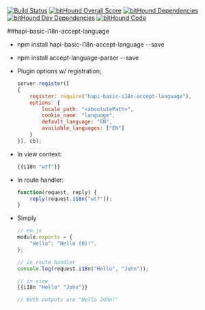 [![Build Status](https://travis-ci.org/visualjeff/hapi-basic-i18n.png)](https://travis-ci.org/visualjeff/hapi-basic-i18n)
[![bitHound Overall Score](https://www.bithound.io/github/visualjeff/hapi-basic-i18n/badges/score.svg)](https://www.bithound.io/github/visualjeff/hapi-basic-i18n)
[![bitHound Dependencies](https://www.bithound.io/github/visualjeff/hapi-basic-i18n/badges/dependencies.svg)](https://www.bithound.io/github/visualjeff/hapi-basic-i18n/master/dependencies/npm)
[![bitHound Dev Dependencies](https://www.bithound.io/github/visualjeff/hapi-basic-i18n/badges/devDependencies.svg)](https://www.bithound.io/github/visualjeff/hapi-basic-i18n/master/dependencies/npm)
[![bitHound Code](https://www.bithound.io/github/visualjeff/hapi-basic-i18n/badges/code.svg)](https://www.bithound.io/github/visualjeff/hapi-basic-i18n)

##hapi-basic-i18n-accept-language

* npm install hapi-basic-i18n-accept-language --save
* npm install accept-language-parser --save 

* Plugin options w/ registration;

	```js
	server.register([
    {
        register: require("hapi-basic-i18n-accept-language"),
        options: {
			locale_path: "<absolutePath>",
			cookie_name: "language",
			default_language: "EN",
			available_languages: ["EN"]
        }
    }], cb);
    
   ```

* In view context:

	```js
	{{i18n "wtf"}}
	```

* In route handler:

	```js
	function(request, reply) {
		reply(request.i18n("wtf"));
	}
	```




* Simply

	```js
	// en.js
	module.exports = {
		"Hello": "Hello {0}!",
	};
	
	// in route handler
	console.log(request.i18n("Hello", "John"));
	
	// in view 
	{{i18n "Hello" "John"}}
	
	// Both outputs are "Hello John!"
	```
	
	


